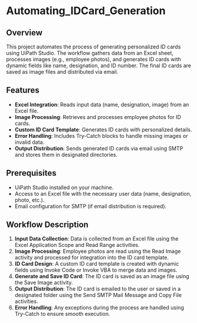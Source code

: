 # Automating_IDCard_Generation

## Overview  
This project automates the process of generating personalized ID cards using UiPath Studio. The workflow gathers data from an Excel sheet, processes images (e.g., employee photos), and generates ID cards with dynamic fields like name, designation, and ID number. The final ID cards are saved as image files and distributed via email.

## Features  
- **Excel Integration**: Reads input data (name, designation, image) from an Excel file.  
- **Image Processing**: Retrieves and processes employee photos for ID cards.  
- **Custom ID Card Template**: Generates ID cards with personalized details.  
- **Error Handling**: Includes Try-Catch blocks to handle missing images or invalid data.  
- **Output Distribution**: Sends generated ID cards via email using SMTP and stores them in designated directories.

## Prerequisites  
- UiPath Studio installed on your machine.  
- Access to an Excel file with the necessary user data (name, designation, photo, etc.).  
- Email configuration for SMTP (if email distribution is required).

## Workflow Description  
1. **Input Data Collection**: Data is collected from an Excel file using the Excel Application Scope and Read Range activities.  
2. **Image Processing**: Employee photos are read using the Read Image activity and processed for integration into the ID card template.  
3. **ID Card Design**: A custom ID card template is created with dynamic fields using Invoke Code or Invoke VBA to merge data and images.  
4. **Generate and Save ID Card**: The ID card is saved as an image file using the Save Image activity.  
5. **Output Distribution**: The ID card is emailed to the user or saved in a designated folder using the Send SMTP Mail Message and Copy File activities.  
6. **Error Handling**: Any exceptions during the process are handled using Try-Catch to ensure smooth execution.
